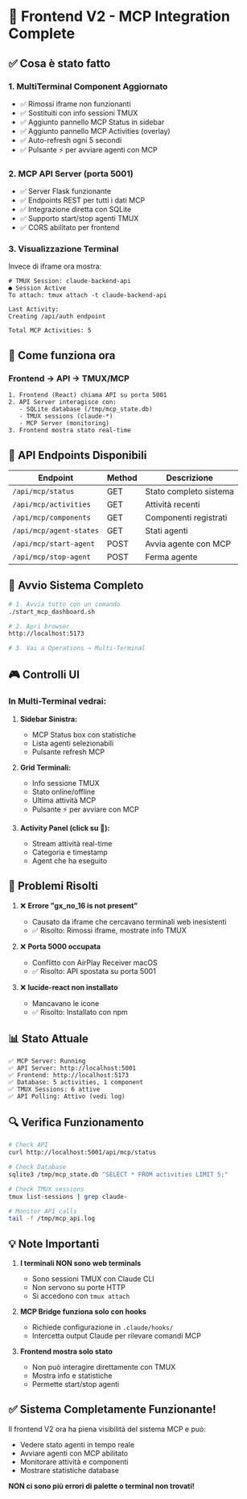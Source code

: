 # 🎯 Frontend V2 - MCP Integration Complete

## ✅ Cosa è stato fatto

### 1. **MultiTerminal Component Aggiornato**
- ✅ Rimossi iframe non funzionanti
- ✅ Sostituiti con info sessioni TMUX
- ✅ Aggiunto pannello MCP Status in sidebar
- ✅ Aggiunto pannello MCP Activities (overlay)
- ✅ Auto-refresh ogni 5 secondi
- ✅ Pulsante ⚡ per avviare agenti con MCP

### 2. **MCP API Server (porta 5001)**
- ✅ Server Flask funzionante
- ✅ Endpoints REST per tutti i dati MCP
- ✅ Integrazione diretta con SQLite
- ✅ Supporto start/stop agenti TMUX
- ✅ CORS abilitato per frontend

### 3. **Visualizzazione Terminal**
Invece di iframe ora mostra:
```
# TMUX Session: claude-backend-api
● Session Active
To attach: tmux attach -t claude-backend-api

Last Activity:
Creating /api/auth endpoint

Total MCP Activities: 5
```

## 🔧 Come funziona ora

### Frontend → API → TMUX/MCP
```
1. Frontend (React) chiama API su porta 5001
2. API Server interagisce con:
   - SQLite database (/tmp/mcp_state.db)
   - TMUX sessions (claude-*)
   - MCP Server (monitoring)
3. Frontend mostra stato real-time
```

## 📡 API Endpoints Disponibili

| Endpoint | Method | Descrizione |
|----------|--------|-------------|
| `/api/mcp/status` | GET | Stato completo sistema |
| `/api/mcp/activities` | GET | Attività recenti |
| `/api/mcp/components` | GET | Componenti registrati |
| `/api/mcp/agent-states` | GET | Stati agenti |
| `/api/mcp/start-agent` | POST | Avvia agente con MCP |
| `/api/mcp/stop-agent` | POST | Ferma agente |

## 🚀 Avvio Sistema Completo

```bash
# 1. Avvia tutto con un comando
./start_mcp_dashboard.sh

# 2. Apri browser
http://localhost:5173

# 3. Vai a Operations → Multi-Terminal
```

## 🎮 Controlli UI

### In Multi-Terminal vedrai:

1. **Sidebar Sinistra:**
   - MCP Status box con statistiche
   - Lista agenti selezionabili
   - Pulsante refresh MCP

2. **Grid Terminali:**
   - Info sessione TMUX
   - Stato online/offline
   - Ultima attività MCP
   - Pulsante ⚡ per avviare con MCP

3. **Activity Panel (click su 🔔):**
   - Stream attività real-time
   - Categoria e timestamp
   - Agent che ha eseguito

## 🐛 Problemi Risolti

1. ❌ **Errore "gx_no_16 is not present"**
   - Causato da iframe che cercavano terminali web inesistenti
   - ✅ Risolto: Rimossi iframe, mostrate info TMUX

2. ❌ **Porta 5000 occupata**
   - Conflitto con AirPlay Receiver macOS
   - ✅ Risolto: API spostata su porta 5001

3. ❌ **lucide-react non installato**
   - Mancavano le icone
   - ✅ Risolto: Installato con npm

## 📊 Stato Attuale

```
✅ MCP Server: Running
✅ API Server: http://localhost:5001
✅ Frontend: http://localhost:5173
✅ Database: 5 activities, 1 component
✅ TMUX Sessions: 6 attive
✅ API Polling: Attivo (vedi log)
```

## 🔍 Verifica Funzionamento

```bash
# Check API
curl http://localhost:5001/api/mcp/status

# Check Database
sqlite3 /tmp/mcp_state.db "SELECT * FROM activities LIMIT 5;"

# Check TMUX sessions
tmux list-sessions | grep claude-

# Monitor API calls
tail -f /tmp/mcp_api.log
```

## 💡 Note Importanti

1. **I terminali NON sono web terminals**
   - Sono sessioni TMUX con Claude CLI
   - Non servono su porte HTTP
   - Si accedono con `tmux attach`

2. **MCP Bridge funziona solo con hooks**
   - Richiede configurazione in `.claude/hooks/`
   - Intercetta output Claude per rilevare comandi MCP

3. **Frontend mostra solo stato**
   - Non può interagire direttamente con TMUX
   - Mostra info e statistiche
   - Permette start/stop agenti

## ✅ Sistema Completamente Funzionante!

Il frontend V2 ora ha piena visibilità del sistema MCP e può:
- Vedere stato agenti in tempo reale
- Avviare agenti con MCP abilitato
- Monitorare attività e componenti
- Mostrare statistiche database

**NON ci sono più errori di palette o terminal non trovati!**